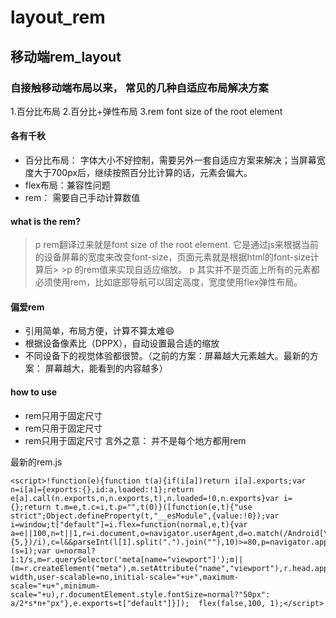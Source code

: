 # layout_rem
## 移动端rem_layout

### 自接触移动端布局以来， 常见的几种自适应布局解决方案

1.百分比布局
2.百分比+弹性布局
3.rem font size of the root element

#### 各有千秋

* 百分比布局： 字体大小不好控制，需要另外一套自适应方案来解决；当屏幕宽度大于700px后，继续按照百分比计算的话，元素会偏大。
* flex布局：兼容性问题
* rem： 需要自己手动计算数值
#### what is the rem?
>p rem翻译过来就是font size of the root element. 它是通过js来根据当前的设备屏幕的宽度来改变font-size，页面元素就是根据html的font-size计算后> >p 的rem值来实现自适应缩放。
>p 其实并不是页面上所有的元素都必须使用rem，比如底部导航可以固定高度，宽度使用flex弹性布局。

#### 偏爱rem
* 引用简单，布局方便，计算不算太难😄
* 根据设备像素比（DPPX），自动设置最合适的缩放
* 不同设备下的视觉体验都很赞。（之前的方案：屏幕越大元素越大。最新的方案： 屏幕越大，能看到的内容越多）

#### how to use

* rem只用于固定尺寸
* rem只用于固定尺寸
* rem只用于固定尺寸
言外之意： 并不是每个地方都用rem

最新的rem.js
```
<script>!function(e){function t(a){if(i[a])return i[a].exports;var n=i[a]={exports:{},id:a,loaded:!1};return e[a].call(n.exports,n,n.exports,t),n.loaded=!0,n.exports}var i={};return t.m=e,t.c=i,t.p="",t(0)}([function(e,t){"use strict";Object.defineProperty(t,"__esModule",{value:!0});var i=window;t["default"]=i.flex=function(normal,e,t){var a=e||100,n=t||1,r=i.document,o=navigator.userAgent,d=o.match(/Android[\S\s]+AppleWebkit\/(\d{3})/i),l=o.match(/U3\/((\d+|\.){5,})/i),c=l&&parseInt(l[1].split(".").join(""),10)>=80,p=navigator.appVersion.match(/(iphone|ipad|ipod)/gi),s=i.devicePixelRatio||1;p||d&&d[1]>534||c||(s=1);var u=normal?1:1/s,m=r.querySelector('meta[name="viewport"]');m||(m=r.createElement("meta"),m.setAttribute("name","viewport"),r.head.appendChild(m)),m.setAttribute("content","width=device-width,user-scalable=no,initial-scale="+u+",maximum-scale="+u+",minimum-scale="+u),r.documentElement.style.fontSize=normal?"50px": a/2*s*n+"px"},e.exports=t["default"]}]);  flex(false,100, 1);</script>

```

